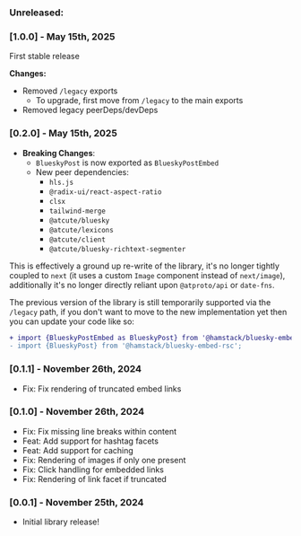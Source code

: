 ### Unreleased:

### [1.0.0] - May 15th, 2025

First stable release

**Changes:**

- Removed `/legacy` exports
  - To upgrade, first move from `/legacy` to the main exports
- Removed legacy peerDeps/devDeps

### [0.2.0] - May 15th, 2025

- **Breaking Changes**:
  - `BlueskyPost` is now exported as `BlueskyPostEmbed`
  - New peer dependencies:
    - `hls.js`
    - `@radix-ui/react-aspect-ratio`
    - `clsx`
    - `tailwind-merge`
    - `@atcute/bluesky`
    - `@atcute/lexicons`
    - `@atcute/client`
    - `@atcute/bluesky-richtext-segmenter`

This is effectively a ground up re-write of the library, it's no longer tightly coupled to `next` (it uses a custom `Image` component instead of `next/image`), additionally it's no longer directly reliant upon `@atproto/api` or `date-fns`.

The previous version of the library is still temporarily supported via the `/legacy` path, if you don't want to move to the new implementation yet then you can update your code like so:

```diff
+ import {BlueskyPostEmbed as BlueskyPost} from '@hamstack/bluesky-embed-rsc/legacy';
- import {BlueskyPost} from '@hamstack/bluesky-embed-rsc';
```

### [0.1.1] - November 26th, 2024

- Fix: Fix rendering of truncated embed links

### [0.1.0] - November 26th, 2024

- Fix: Fix missing line breaks within content
- Feat: Add support for hashtag facets
- Feat: Add support for caching
- Fix: Rendering of images if only one present
- Fix: Click handling for embedded links
- Fix: Rendering of link facet if truncated

### [0.0.1] - November 25th, 2024

- Initial library release!
